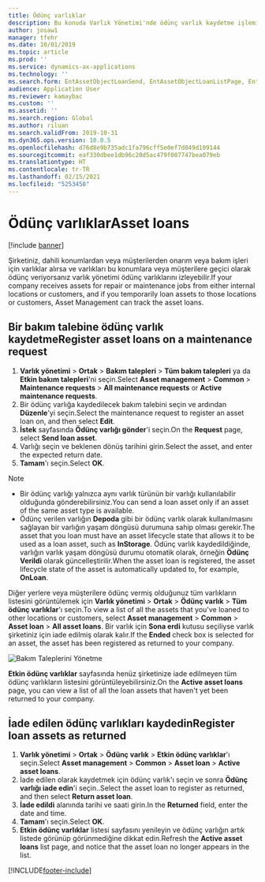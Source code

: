 ```yaml
---
title: Ödünç varlıklar
description: Bu konuda Varlık Yönetimi'nde ödünç varlık kaydetme işlemi açıklanmaktadır.
author: josaw1
manager: tfehr
ms.date: 10/01/2019
ms.topic: article
ms.prod: ''
ms.service: dynamics-ax-applications
ms.technology: ''
ms.search.form: EntAssetObjectLoanSend, EntAssetObjectLoanListPage, EntAssetObjectLoanReturn, EntAssetObjectLoanInfoPart
audience: Application User
ms.reviewer: kamaybac
ms.custom: ''
ms.assetid: ''
ms.search.region: Global
ms.author: riluan
ms.search.validFrom: 2019-10-31
ms.dyn365.ops.version: 10.0.5
ms.openlocfilehash: d76d8e9b735adc1fa796cff5e0ef7d049d109144
ms.sourcegitcommit: eaf330dbee1db96c20d5ac479f007747bea079eb
ms.translationtype: HT
ms.contentlocale: tr-TR
ms.lasthandoff: 02/15/2021
ms.locfileid: "5253458"
---
```

# <a name="asset-loans"></a><span data-ttu-id="5faca-103">Ödünç varlıklar</span><span class="sxs-lookup"><span data-stu-id="5faca-103">Asset loans</span></span>

[!include [banner](../../includes/banner.md)]

 

<span data-ttu-id="5faca-104">Şirketiniz, dahili konumlardan veya müşterilerden onarım veya bakım işleri için varlıklar alırsa ve varlıkları bu konumlara veya müşterilere geçici olarak ödünç veriyorsanız varlık yönetimi ödünç varlıklarını izleyebilir.</span><span class="sxs-lookup"><span data-stu-id="5faca-104">If your company receives assets for repair or maintenance jobs from either internal locations or customers, and if you temporarily loan assets to those locations or customers, Asset Management can track the asset loans.</span></span>

## <a name="register-asset-loans-on-a-maintenance-request"></a><span data-ttu-id="5faca-105">Bir bakım talebine ödünç varlık kaydetme</span><span class="sxs-lookup"><span data-stu-id="5faca-105">Register asset loans on a maintenance request</span></span>

1. <span data-ttu-id="5faca-106">**Varlık yönetimi** \> **Ortak** \> **Bakım talepleri** \> **Tüm bakım talepleri** ya da **Etkin bakım talepleri**'ni seçin.</span><span class="sxs-lookup"><span data-stu-id="5faca-106">Select **Asset management** \> **Common** \> **Maintenance requests** \> **All maintenance requests** or **Active maintenance requests**.</span></span>
2. <span data-ttu-id="5faca-107">Bir ödünç varlığa kaydedilecek bakım talebini seçin ve ardından **Düzenle**'yi seçin.</span><span class="sxs-lookup"><span data-stu-id="5faca-107">Select the maintenance request to register an asset loan on, and then select **Edit**.</span></span>
3. <span data-ttu-id="5faca-108">**İstek** sayfasında **Ödünç varlığı gönder**'i seçin.</span><span class="sxs-lookup"><span data-stu-id="5faca-108">On the **Request** page, select **Send loan asset**.</span></span>
4. <span data-ttu-id="5faca-109">Varlığı seçin ve beklenen dönüş tarihini girin.</span><span class="sxs-lookup"><span data-stu-id="5faca-109">Select the asset, and enter the expected return date.</span></span>
5. <span data-ttu-id="5faca-110">**Tamam**'ı seçin.</span><span class="sxs-lookup"><span data-stu-id="5faca-110">Select **OK**.</span></span>

> [!NOTE]
> - <span data-ttu-id="5faca-111">Bir ödünç varlığı yalnızca aynı varlık türünün bir varlığı kullanılabilir olduğunda gönderebilirsiniz.</span><span class="sxs-lookup"><span data-stu-id="5faca-111">You can send a loan asset only if an asset of the same asset type is available.</span></span>
> - <span data-ttu-id="5faca-112">Ödünç verilen varlığın **Depoda** gibi bir ödünç varlık olarak kullanılmasını sağlayan bir varlığın yaşam döngüsü durumuna sahip olması gerekir.</span><span class="sxs-lookup"><span data-stu-id="5faca-112">The asset that you loan must have an asset lifecycle state that allows it to be used as a loan asset, such as **InStorage**.</span></span> <span data-ttu-id="5faca-113">Ödünç varlık kaydedildiğinde, varlığın varlık yaşam döngüsü durumu otomatik olarak, örneğin **Ödünç Verildi** olarak güncelleştirilir.</span><span class="sxs-lookup"><span data-stu-id="5faca-113">When the asset loan is registered, the asset lifecycle state of the asset is automatically updated to, for example, **OnLoan**.</span></span>

<span data-ttu-id="5faca-114">Diğer yerlere veya müşterilere ödünç vermiş olduğunuz tüm varlıkların listesini görüntülemek için **Varlık yönetimi** \> **Ortak** \> **Ödünç varlık** \> **Tüm ödünç varlıklar**'ı seçin.</span><span class="sxs-lookup"><span data-stu-id="5faca-114">To view a list of all the assets that you've loaned to other locations or customers, select **Asset management** \> **Common** \> **Asset loan** \> **All asset loans**.</span></span> <span data-ttu-id="5faca-115">Bir varlık için **Sona erdi** kutusu seçiliyse varlık şirketiniz için iade edilmiş olarak kalır.</span><span class="sxs-lookup"><span data-stu-id="5faca-115">If the **Ended** check box is selected for an asset, the asset has been registered as returned to your company.</span></span>

![Bakım Taleplerini Yönetme](media/06-manage-maintenance-requests.png)

<span data-ttu-id="5faca-117">**Etkin ödünç varlıklar** sayfasında henüz şirketinize iade edilmeyen tüm ödünç varlıkların listesini görüntüleyebilirsiniz.</span><span class="sxs-lookup"><span data-stu-id="5faca-117">On the **Active asset loans** page, you can view a list of all the loan assets that haven't yet been returned to your company.</span></span>

## <a name="register-loan-assets-as-returned"></a><span data-ttu-id="5faca-118">İade edilen ödünç varlıkları kaydedin</span><span class="sxs-lookup"><span data-stu-id="5faca-118">Register loan assets as returned</span></span>

1. <span data-ttu-id="5faca-119">**Varlık yönetimi** \> **Ortak** \> **Ödünç varlık** \> **Etkin ödünç varlıklar**'ı seçin.</span><span class="sxs-lookup"><span data-stu-id="5faca-119">Select **Asset management** \> **Common** \> **Asset loan** \> **Active asset loans**.</span></span>
2. <span data-ttu-id="5faca-120">İade edilen olarak kaydetmek için ödünç varlık'ı seçin ve sonra **Ödünç varlığı iade edin**'i seçin..</span><span class="sxs-lookup"><span data-stu-id="5faca-120">Select the asset loan to register as returned, and then select **Return asset loan**.</span></span>
3. <span data-ttu-id="5faca-121">**İade edildi** alanında tarihi ve saati girin.</span><span class="sxs-lookup"><span data-stu-id="5faca-121">In the **Returned** field, enter the date and time.</span></span>
4. <span data-ttu-id="5faca-122">**Tamam**'ı seçin.</span><span class="sxs-lookup"><span data-stu-id="5faca-122">Select **OK**.</span></span>
5. <span data-ttu-id="5faca-123">**Etkin ödünç varlıklar** listesi sayfasını yenileyin ve ödünç varlığın artık listede görünüp görünmediğine dikkat edin.</span><span class="sxs-lookup"><span data-stu-id="5faca-123">Refresh the **Active asset loans** list page, and notice that the asset loan no longer appears in the list.</span></span>


[!INCLUDE[footer-include](../../../includes/footer-banner.md)]